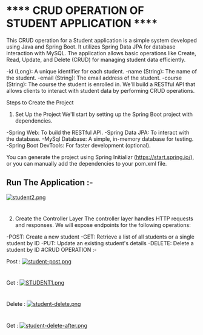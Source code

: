 # **** CRUD OPERATION OF STUDENT APPLICATION ****
This CRUD operation for a Student application is a simple system developed using Java and Spring Boot. It utilizes Spring Data JPA for database interaction with MySQL. The application allows basic operations like Create, Read, Update, and Delete (CRUD) for managing student data efficiently.

-id (Long): A unique identifier for each student.
-name (String): The name of the student.
-email (String): The email address of the student.
-course (String): The course the student is enrolled in.
We'll build a RESTful API that allows clients to interact with student data by performing CRUD operations.

Steps to Create the Project
1. Set Up the Project
We'll start by setting up the Spring Boot project with dependencies.

-Spring Web: To build the RESTful API.
-Spring Data JPA: To interact with the database.
-MySql Database: A simple, in-memory database for testing.
-Spring Boot DevTools: For faster development (optional).

You can generate the project using Spring Initializr (https://start.spring.io/), or you can manually add the dependencies to your pom.xml file.

## Run The Application :-

[![student2.png](https://i.postimg.cc/y6ZXKssT/student2.png)](https://postimg.cc/F1hJgtff)
#

2. Create the Controller Layer
The controller layer handles HTTP requests and responses. We will expose endpoints for the following operations:

-POST: Create a new student
-GET: Retrieve a list of all students or a single student by ID
-PUT: Update an existing student's details
-DELETE: Delete a student by ID
#CRUD OPERATION :-

Post :
[![student-post.png](https://i.postimg.cc/NFM3yFDL/student-post.png)](https://postimg.cc/njyRgH6t)
#
Get :
[![STUDENT1.png](https://i.postimg.cc/DZm6LGVV/STUDENT1.png)](https://postimg.cc/S2FcpJNV)
#
Delete : 
[![student-delete.png](https://i.postimg.cc/zXLm8L3c/student-delete.png)](https://postimg.cc/Mv83Yp77)

#
Get :
[![student-delete-after.png](https://i.postimg.cc/g2RfLfVy/student-delete-after.png)](https://postimg.cc/k2JjkYhD)

